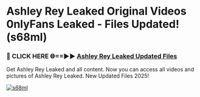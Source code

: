 # Ashley Rey Leaked Original Videos 0nlyFans Leaked - Files Updated! (s68ml)

<h3>🔴 CLICK HERE 🌐==►► <a href="https://tinyurl.com/2jnfzry5" rel="nofollow">Ashley Rey Leaked Updated Files</a></h3>

Get Ashley Rey Leaked and all content. Now you can access all videos and pictures of Ashley Rey Leaked. New Updated Files 2025!

[![s68ml](https://i.imgur.com/GyGTBgg.gif)](https://tinyurl.com/2jnfzry5)
